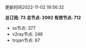 更新时间2022-11-02 19:56:32

**总订阅: 73**
**总节点: 2092**
**有效节点: 712**
- ss节点: 377
- v2ray节点: 248
- trojan节点: 87
